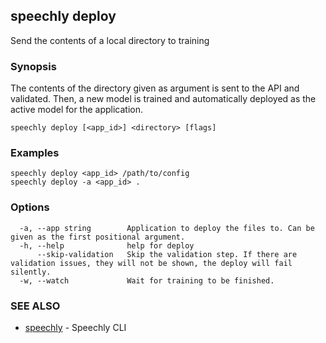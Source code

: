 ## speechly deploy

Send the contents of a local directory to training

### Synopsis

The contents of the directory given as argument is sent to the
API and validated. Then, a new model is trained and automatically deployed
as the active model for the application.

```
speechly deploy [<app_id>] <directory> [flags]
```

### Examples

```
speechly deploy <app_id> /path/to/config
speechly deploy -a <app_id> .
```

### Options

```
  -a, --app string        Application to deploy the files to. Can be given as the first positional argument.
  -h, --help              help for deploy
      --skip-validation   Skip the validation step. If there are validation issues, they will not be shown, the deploy will fail silently.
  -w, --watch             Wait for training to be finished.
```

### SEE ALSO

* [speechly](speechly.md)	 - Speechly CLI

